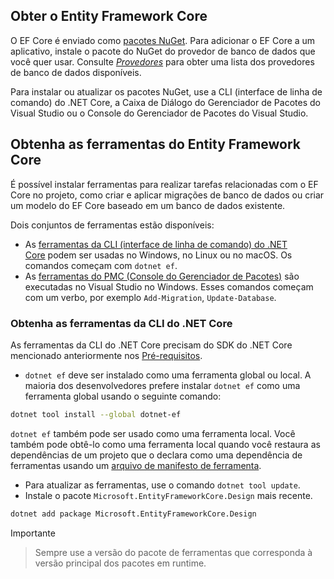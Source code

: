 ## Obter o Entity Framework Core

O EF Core é enviado como [pacotes NuGet](https://www.nuget.org/). Para adicionar o EF Core a um aplicativo, instale o pacote do NuGet do provedor de banco de dados que você quer usar. Consulte [_Provedores_](https://learn.microsoft.com/pt-br/ef/core/providers/) para obter uma lista dos provedores de banco de dados disponíveis.

Para instalar ou atualizar os pacotes NuGet, use a CLI (interface de linha de comando) do .NET Core, a Caixa de Diálogo do Gerenciador de Pacotes do Visual Studio ou o Console do Gerenciador de Pacotes do Visual Studio.
## Obtenha as ferramentas do Entity Framework Core

É possível instalar ferramentas para realizar tarefas relacionadas com o EF Core no projeto, como criar e aplicar migrações de banco de dados ou criar um modelo do EF Core baseado em um banco de dados existente.

Dois conjuntos de ferramentas estão disponíveis:

- As [ferramentas da CLI (interface de linha de comando) do .NET Core](https://learn.microsoft.com/pt-br/ef/core/cli/dotnet) podem ser usadas no Windows, no Linux ou no macOS. Os comandos começam com `dotnet ef`.
- As [ferramentas do PMC (Console do Gerenciador de Pacotes)](https://learn.microsoft.com/pt-br/ef/core/cli/powershell) são executadas no Visual Studio no Windows. Esses comandos começam com um verbo, por exemplo `Add-Migration`, `Update-Database`.

### Obtenha as ferramentas da CLI do .NET Core

As ferramentas da CLI do .NET Core precisam do SDK do .NET Core mencionado anteriormente nos [Pré-requisitos](https://learn.microsoft.com/pt-br/ef/core/get-started/overview/install#prerequisites).

- `dotnet ef` deve ser instalado como uma ferramenta global ou local. A maioria dos desenvolvedores prefere instalar `dotnet ef` como uma ferramenta global usando o seguinte comando:
```bash
dotnet tool install --global dotnet-ef
```

`dotnet ef` também pode ser usado como uma ferramenta local. Você também pode obtê-lo como uma ferramenta local quando você restaura as dependências de um projeto que o declara como uma dependência de ferramentas usando um [arquivo de manifesto de ferramenta](https://learn.microsoft.com/pt-br/dotnet/core/tools/global-tools#install-a-local-tool).
- Para atualizar as ferramentas, use o comando `dotnet tool update`.
- Instale o pacote `Microsoft.EntityFrameworkCore.Design` mais recente.
```bash
dotnet add package Microsoft.EntityFrameworkCore.Design
```

Importante
>Sempre use a versão do pacote de ferramentas que corresponda à versão principal dos pacotes em runtime.
